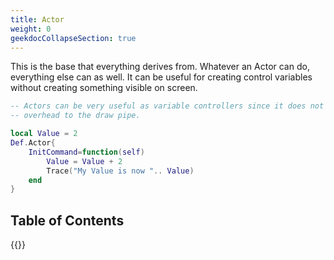 ```yaml
---
title: Actor
weight: 0
geekdocCollapseSection: true
---
```


This is the base that everything derives from. Whatever an Actor can do, everything else can as well. It can be useful for creating control variables without creating something visible on screen.

```lua
-- Actors can be very useful as variable controllers since it does not perform any kind of
-- overhead to the draw pipe.

local Value = 2
Def.Actor{
    InitCommand=function(self)
        Value = Value + 2
        Trace("My Value is now ".. Value)
    end
}
```

## Table of Contents

{{<toc-tree>}}